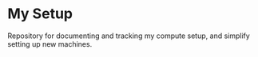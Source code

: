 # My Setup

Repository for documenting and tracking my compute setup, and simplify setting up new machines.
